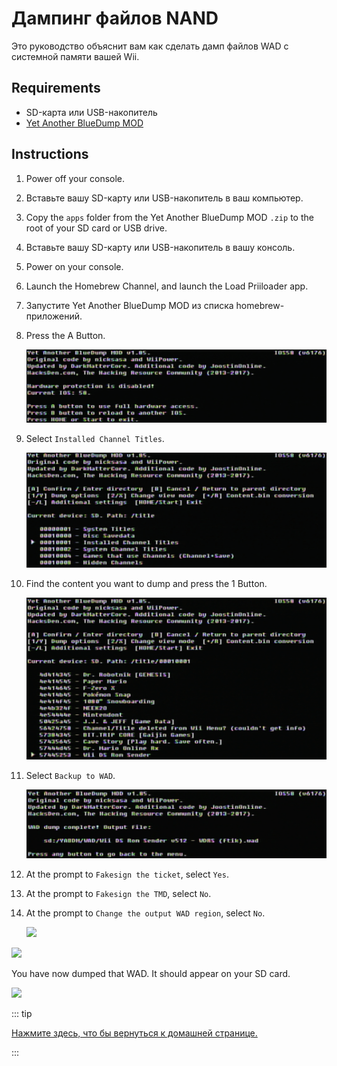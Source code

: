 # Дампинг файлов NAND

Это руководство объяснит вам как сделать дамп файлов WAD с системной памяти вашей Wii.

## Requirements

- SD-карта или USB-накопитель
- [Yet Another BlueDump MOD](https://oscwii.org/library/app/Yet-Another-BlueDump-Mod)

## Instructions

1. Power off your console.

2. Вставьте вашу SD-карту или USB-накопитель в ваш компьютер.

3. Copy the `apps` folder from the Yet Another BlueDump MOD `.zip` to the root of your SD card or USB drive.

4. Вставьте вашу SD-карту или USB-накопитель в вашу консоль.

5. Power on your console.

6. Launch the Homebrew Channel, and launch the Load Priiloader app.

7. Запустите Yet Another BlueDump MOD из списка homebrew-приложений.

8. Press the A Button.

   ![](/images/homebrew/DumpWADS/1.png)

9. Select `Installed Channel Titles`.

   ![](/images/homebrew/DumpWADS/2.png)

10. Find the content you want to dump and press the 1 Button.

    ![](/images/homebrew/DumpWADS/3.png)

11. Select `Backup to WAD`.

    ![](/images/homebrew/DumpWADS/4.png)

12. At the prompt to `Fakesign the ticket`, select `Yes`.

13. At the prompt to `Fakesign the TMD`, select `No`.

14. At the prompt to `Change the output WAD region`, select `No`.

    ![](/images/homebrew/DumpWADS/5.png)

![](/images/homebrew/DumpWADS/6.png)

You have now dumped that WAD. It should appear on your SD card.

![](/images/homebrew/DumpWADS/7.png)

::: tip

[Нажмите здесь, что бы вернуться к домашней странице.](site-navigation)

:::
